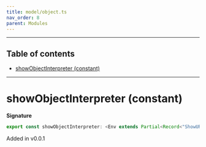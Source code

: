 ```yaml
---
title: model/object.ts
nav_order: 8
parent: Modules
---
```


---

<h2 class="text-delta">Table of contents</h2>

- [showObjectInterpreter (constant)](#showobjectinterpreter-constant)

---

# showObjectInterpreter (constant)

**Signature**

```ts
export const showObjectInterpreter: <Env extends Partial<Record<"ShowURI", any>>>() => ModelAlgebraObject1<"ShowURI", Env> = ...
```

Added in v0.0.1
